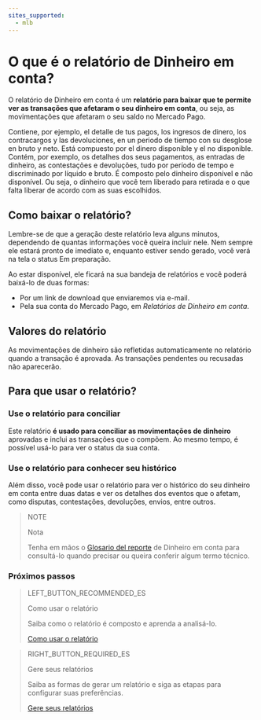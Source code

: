 ```yaml
---	
sites_supported:	
  - mlb
---
```


# O que é o relatório de Dinheiro em conta?


O relatório de Dinheiro em conta é um **relatório para baixar que te permite ver as transações que afetaram o seu dinheiro em conta**, ou seja, as movimentações que afetaram o seu saldo no Mercado Pago.

Contiene, por ejemplo, el detalle de tus pagos, los ingresos de dinero, los contracargos y las devoluciones, en un periodo de tiempo con su desglose en bruto y neto. Está compuesto por el dinero disponible y el no disponible. 
Contém, por exemplo, os detalhes dos seus pagamentos, as entradas de dinheiro, as contestações e devoluções, tudo por período de tempo e discriminado por líquido e bruto. É composto pelo dinheiro disponível e não disponível. Ou seja, o dinheiro que você tem liberado para retirada e o que falta liberar de acordo com as suas escolhidos.

## Como baixar o relatório?

Lembre-se de que a geração deste relatório leva alguns minutos, dependendo de quantas informações você queira incluir nele. Nem sempre ele estará pronto de imediato e, enquanto estiver sendo gerado, você verá na tela o status Em preparação.

Ao estar disponível, ele ficará na sua bandeja de relatórios e você poderá baixá-lo de duas formas: 

* Por um link de download que enviaremos via e-mail.
* Pela sua conta do Mercado Pago, em *Relatórios de Dinheiro em conta*.


## Valores do relatório

As movimentações de dinheiro são refletidas automaticamente no relatório quando a transação é aprovada. As transações pendentes ou recusadas não aparecerão.

## Para que usar o relatório?

### Use o relatório para conciliar

Este relatório **é usado para conciliar as movimentações de dinheiro** aprovadas e inclui as transações que o compõem. Ao mesmo tempo, é possível usá-lo para ver o status da sua conta.

### Use o relatório para conhecer seu histórico

Além disso, você pode usar o relatório para ver o histórico do seu dinheiro em conta entre duas datas e ver os detalhes dos eventos que o afetam, como disputas, contestações, devoluções, envios, entre outros.

> NOTE
>
> Nota
>
> Tenha em mãos o [Glosario del reporte](https://www.mercadopago.com.br/developers/pt/guides/reports/account-money/glossary/) de Dinheiro em conta para consultá-lo quando precisar ou queira conferir algum termo técnico.


### Próximos passos

> LEFT_BUTTON_RECOMMENDED_ES
>
> Como usar o relatório
>
> Saiba como o relatório é composto e aprenda a analisá-lo.
>
> [Como usar o relatório](https://www.mercadopago.com.br/developers/pt/guides/reports/account-money/how-to-use/)

> RIGHT_BUTTON_REQUIRED_ES
>
> Gere seus relatórios
>
> Saiba as formas de gerar um relatório e siga as etapas para configurar suas preferências.
>
> [Gere seus relatórios](https://www.mercadopago.com.br/developers/pt/guides/reports/account-money/generate/)
